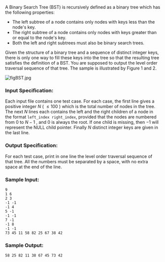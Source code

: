 <!-- Title
Build A Binary Search Tree (30)
-->
A Binary Search Tree (BST) is recursively defined as a binary tree which has
the following properties:

  * The left subtree of a node contains only nodes with keys less than the node's key.
  * The right subtree of a node contains only nodes with keys greater than or equal to the node's key.
  * Both the left and right subtrees must also be binary search trees.

Given the structure of a binary tree and a sequence of distinct integer keys,
there is only one way to fill these keys into the tree so that the resulting
tree satisfies the definition of a BST. You are supposed to output the level
order traversal sequence of that tree. The sample is illustrated by Figure 1
and 2.

![figBST.jpg](https://images.ptausercontent.com/24c2521f-aaed-4ef4-bac8-3ff562d80a1b.jpg)

### Input Specification:

Each input file contains one test case. For each case, the first line gives a
positive integer $N$ ( $\le 100$ ) which is the total number of nodes in the
tree. The next $N$ lines each contains the left and the right children of a
node in the format `left_index right_index`, provided that the nodes are
numbered from 0 to $N-1$ , and 0 is always the root. If one child is missing,
then $-1$ will represent the NULL child pointer. Finally $N$ distinct integer
keys are given in the last line.

### Output Specification:

For each test case, print in one line the level order traversal sequence of
that tree. All the numbers must be separated by a space, with no extra space
at the end of the line.

### Sample Input:

```
9
1 6
2 3
-1 -1
-1 4
5 -1
-1 -1
7 -1
-1 8
-1 -1
73 45 11 58 82 25 67 38 42
```

### Sample Output:

```
58 25 82 11 38 67 45 73 42
```
